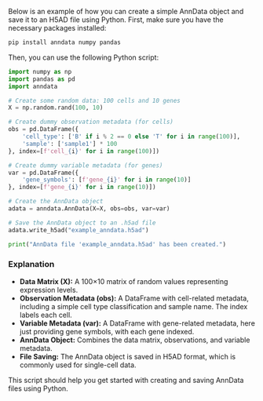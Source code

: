 Below is an example of how you can create a simple AnnData object and save it to an H5AD file using Python. First, make sure you have the necessary packages installed:

```bash
pip install anndata numpy pandas
```

Then, you can use the following Python script:

```python
import numpy as np
import pandas as pd
import anndata

# Create some random data: 100 cells and 10 genes
X = np.random.rand(100, 10)

# Create dummy observation metadata (for cells)
obs = pd.DataFrame({
    'cell_type': ['B' if i % 2 == 0 else 'T' for i in range(100)],
    'sample': ['sample1'] * 100
}, index=[f'cell_{i}' for i in range(100)])

# Create dummy variable metadata (for genes)
var = pd.DataFrame({
    'gene_symbols': [f'gene_{i}' for i in range(10)]
}, index=[f'gene_{i}' for i in range(10)])

# Create the AnnData object
adata = anndata.AnnData(X=X, obs=obs, var=var)

# Save the AnnData object to an .h5ad file
adata.write_h5ad("example_anndata.h5ad")

print("AnnData file 'example_anndata.h5ad' has been created.")
```

### Explanation

- **Data Matrix (X):** A 100×10 matrix of random values representing expression levels.
- **Observation Metadata (obs):** A DataFrame with cell-related metadata, including a simple cell type classification and sample name. The index labels each cell.
- **Variable Metadata (var):** A DataFrame with gene-related metadata, here just providing gene symbols, with each gene indexed.
- **AnnData Object:** Combines the data matrix, observations, and variable metadata.
- **File Saving:** The AnnData object is saved in H5AD format, which is commonly used for single-cell data.

This script should help you get started with creating and saving AnnData files using Python.